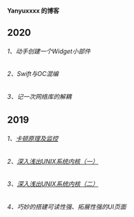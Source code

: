 #### Yanyuxxxx 的博客



## 2020

###### 1、动手创建一个Widget小部件

###### 2、Swift与OC混编

###### 3、记一次网络库的解耦

## 2019

###### 1、[卡顿原理及监控](https://github.com/Yanyuxxxx/Blogs/blob/master/blogs/01_%E5%8D%A1%E9%A1%BF%E5%8E%9F%E7%90%86%E5%8F%8A%E7%9B%91%E6%8E%A7.md)
###### 2、[深入浅出UNIX系统内核（一） ](https://github.com/Yanyuxxxx/Blogs/blob/master/blogs/02_%E6%B7%B1%E5%85%A5%E6%B5%85%E5%87%BAUNIX%E7%B3%BB%E7%BB%9F%E5%86%85%E6%A0%B8(%E4%B8%80).md)
###### 3、[深入浅出UNIX系统内核（二）](https://github.com/Yanyuxxxx/Blogs/blob/master/blogs/03_%E6%B7%B1%E5%85%A5%E6%B5%85%E5%87%BAUNIX%E7%B3%BB%E7%BB%9F%E5%86%85%E6%A0%B8%EF%BC%88%E4%BA%8C%EF%BC%89.md)
###### 4、巧妙的搭建可读性强、拓展性强的UI页面